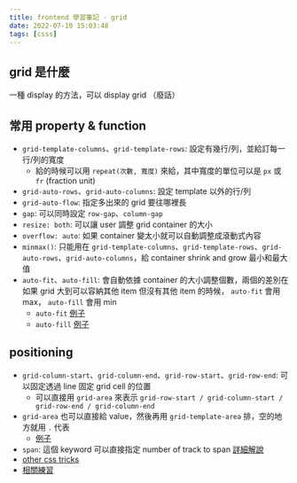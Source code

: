 ```yaml
---
title: frontend 學習筆記 - grid
date: 2022-07-10 15:03:48
tags: [csss]
---
```


## grid 是什麼

一種 display 的方法，可以 display grid （廢話）

## 常用 property & function

- `grid-template-columns`、`grid-template-rows`: 設定有幾行/列，並給訂每一行/列的寬度
  - 給的時候可以用 `repeat(次數, 寬度)` 來給，其中寬度的單位可以是 `px` 或 `fr` (fraction unit)
- `grid-auto-rows`、`grid-auto-columns`: 設定 template 以外的行/列
- `grid-auto-flow`: 指定多出來的 grid 要往哪裡長
- `gap`: 可以同時設定 `row-gap`、`column-gap`
- `resize: both`: 可以讓 user 調整 grid container 的大小
- `overflow: auto`: 如果 container 變太小就可以自動調整成滾動式內容
- `minmax()`: 只能用在 `grid-template-columns`、`grid-template-rows`、`grid-auto-rows`、`grid-auto-columns`，給 container shrink and grow 最小和最大值
- `auto-fit`、`auto-fill`: 會自動依據 container 的大小調整個數，兩個的差別在如果 grid 大到可以容納其他 item 但沒有其他 item 的時候， `auto-fit` 會用 max， `auto-fill` 會用 min
  - `auto-fit` [例子](https://codepen.io/TheOdinProjectExamples/pen/mdByJyJ)
  - `auto-fill` [例子](https://codepen.io/TheOdinProjectExamples/pen/KKXwpwX)

## positioning

- `grid-column-start`、`grid-column-end`、`grid-row-start`、`grid-row-end`: 可以固定透過 line 固定 grid cell 的位置
  - 可以直接用 `grid-area` 來表示 `grid-row-start / grid-column-start / grid-row-end / grid-column-end`
- `grid-area` 也可以直接給 value，然後再用 `grid-template-area` 排，空的地方就用 `.` 代表
  - [例子](https://codepen.io/TheOdinProjectExamples/pen/ZEXYbpg)
- `span`: 這個 keyword 可以直接指定 number of track to span [詳細解說](https://developer.mozilla.org/en-US/docs/Web/CSS/CSS_Grid_Layout/Line-based_Placement_with_CSS_Grid#using_the_span_keyword)
- [other css tricks](https://css-tricks.com/snippets/css/complete-guide-grid/#grid-properties)
- [相關練習](https://cssgridgarden.com)
